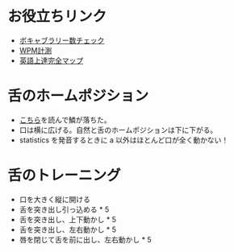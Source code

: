 # お役立ちリンク
* [ボキャブラリー数チェック](http://testyourvocab.com/)
* [WPM計測](https://college.cengage.com/collegesurvival/watkins/learning_companion/1e/students/timed_reading.html)
* [英語上達完全マップ](http://mutuno.o.oo7.jp/)

# 舌のホームポジション
* [こちら](https://tafutafu.hatenablog.com/entry/2018/08/24/091418)を読んで鱗が落ちた。
* 口は横に広げる。自然と舌のホームポジションは下に下がる。
* statistics を発音するときに a 以外はほとんど口が全く動かない！

# 舌のトレーニング
* 口を大きく縦に開ける
* 舌を突き出し引っ込める * 5
* 舌を突き出し、上下動かし * 5
* 舌を突き出し、左右動かし * 5
* 唇を閉じて舌を前に出し、左右動かし * 5

